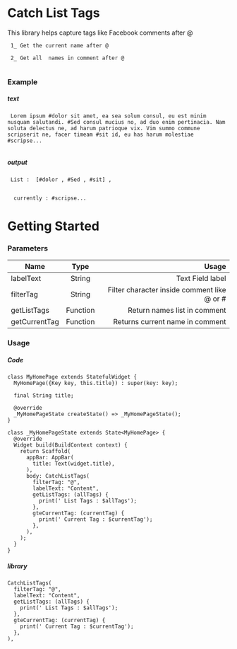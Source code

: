 # Catch List Tags

This library helps capture tags like Facebook comments after @

```
 1_ Get the current name after @
 
 2_ Get all  names in comment after @
 
```
###  Example

 ##### text

 ```
  Lorem ipsum #dolor sit amet, ea sea solum consul, eu est minim nusquam salutandi. #Sed consul mucius no, ad duo enim pertinacia. Nam soluta delectus ne, ad harum patrioque vix. Vim summo commune scripserit ne, facer timeam #sit id, eu has harum molestiae #scripse...
  
 ```
  ##### output

   ```
    List :  [#dolor , #Sed , #sit] ,
    
   ```
   ```
     currently : #scripse...
   ```
   
# Getting Started 
###  Parameters

| Name        |Type             | Usage  |
| ------------- |:-------------:| -----:|
| labelText     | String |  Text Field label |
| filterTag     | String | Filter character inside comment like @ or #  
| getListTags   | Function | Return names list in  comment  |
| getCurrentTag     | Function | Returns current name in  comment |


###  Usage

#####  Code

```
class MyHomePage extends StatefulWidget {
  MyHomePage({Key key, this.title}) : super(key: key);

  final String title;

  @override
  _MyHomePageState createState() => _MyHomePageState();
}

class _MyHomePageState extends State<MyHomePage> {
  @override
  Widget build(BuildContext context) {
    return Scaffold(
      appBar: AppBar(
        title: Text(widget.title),
      ),
      body: CatchListTags(
        filterTag: "@",
        labelText: "Content",
        getListTags: (allTags) {
          print(' List Tags : $allTags');
        },
        gteCurrentTag: (currentTag) {
          print(' Current Tag : $currentTag');
        },
      ),
    );
  }
}
```
#####   library

```
CatchListTags(
  filterTag: "@",
  labelText: "Content",
  getListTags: (allTags) {
    print(' List Tags : $allTags');
  },
  gteCurrentTag: (currentTag) {
    print(' Current Tag : $currentTag');
  },
),
```



















